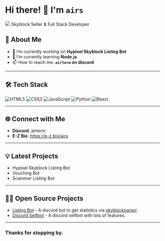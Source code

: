 # Hi there! 👋 I'm `airs`
![](http://github-profile-summary-cards.vercel.app/api/cards/profile-details?username=airs-sb&theme=github_dark)
Skyblock Seller & Full Stack Developer



## 🚀 About Me

- 🔭 I’m currently working on **Hypixel Skyblock Listing Bot**
- 🌱 I’m currently learning **Node.js**
- 📫 How to reach me: **`airterm` on discord**

---

## 🛠️ Tech Stack

![HTML5](https://img.shields.io/badge/-HTML5-E34F26?logo=html5&logoColor=white)
![CSS3](https://img.shields.io/badge/-CSS3-1572B6?logo=css3&logoColor=white)
![JavaScript](https://img.shields.io/badge/-JavaScript-F7DF1E?logo=javascript&logoColor=black)
![Python](https://img.shields.io/badge/-Python-3776AB?logo=python&logoColor=white)
![React](https://img.shields.io/badge/-React-61DAFB?logo=react&logoColor=black)

---



## 🌐 Connect with Me

- **Discord**: airterm
- **E-Z Bio**: https://e-z.bio/airs
---

## 💡 Latest Projects

<!-- BLOG-POST-LIST:START -->
- Hypixel Skyblock Listing Bot
- Vouching Bot
- Scammer Listing Bot
<!-- BLOG-POST-LIST:END -->

---

## 👨‍💻 Open Source Projects

- [Listing Bot]([https://github.com/$/$](https://github.com/airs-sb/hypixel-listing-bot)) - A discord bot to get statistics via [skyblockparser](https://github.com/noemt-studios/skyblockparser)
- [Discord Selfbot](https://github.com/airs-sb/discord-selfbot) - A discord selfbot with lots of features.
---

### Thanks for stopping by.
